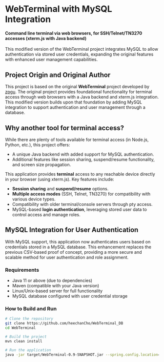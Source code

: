 # WebTerminal with MySQL Integration
#### Command line terminal via web browsers, for SSH/Telnet/TN3270 accesses (xterm.js with Java backend)

This modified version of the WebTerminal project integrates MySQL to allow authentication via stored user credentials, expanding the original features with enhanced user management capabilities.

## Project Origin and Original Author
This project is based on the original **WebTerminal** project developed by [zpgu](https://github.com/zpgu/WebTerminal). The original project provides foundational functionality for terminal access through web browsers with a Java backend and xterm.js integration. This modified version builds upon that foundation by adding MySQL integration to support authentication and user management through a database.

## Why another tool for terminal access?
While there are plenty of tools available for terminal access (in Node.js, Python, etc.), this project offers:
* A unique Java backend with added support for MySQL authentication.
* Additional features like session sharing, suspend/resume functionality, and screen size propagation.

This application provides **terminal** access to any reachable device directly in your browser (using xterm.js). Key features include:
- **Session sharing** and **suspend/resume** options.
- **Multiple access modes** (SSH, Telnet, TN3270) for compatibility with various device types.
- Compatibility with older terminal/console servers through pty access.
- MySQL-based **login authentication**, leveraging stored user data to control access and manage roles.

## MySQL Integration for User Authentication
With MySQL support, this application now authenticates users based on credentials stored in a MySQL database. This enhancement replaces the previous CSV-based proof of concept, providing a more secure and scalable method for user authentication and role assignment.

### Requirements
- Java 11 or above (due to dependencies)
- Maven (compatible with your Java version)
- Linux/Unix-based server for full functionality
- MySQL database configured with user credential storage

### How to Build and Run

```bash
# Clone the repository
git clone https://github.com/heechanCho/WebTerminal_DB
cd WebTerminal

# Build the project
mvn clean install

# Run the application
java -jar target/WebTerminal-0.9-SNAPSHOT.jar --spring.config.location=classpath:/application.yml

